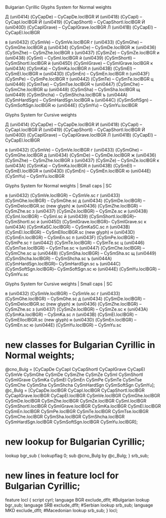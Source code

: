Bulgarian Cyrillic
Glyphs System for Normal weights

Д (uni0414) (CyCapDe)			–	CyCapDe.loclBGR
И (uni0418) (CyCapI)			–	CyCapI.loclBGR
Й (uni0419) (CyCapShortI)		–	CyCapShortI.loclBGR
Ѝ (uni040D) (CyCapIGrave)		–	CyCapIGrave.loclBGR
Л (uni041B) (CyCapEl)			–	CyCapEl.loclBGR

в (uni0432) (CySmVe)			–	CySmVe.loclBGR
г (uni0433) (CySmGhe)			–	CySmGhe.loclBGR
д (uni0434) (CySmDe)			–	CySmDe.loclBGR
ж (uni0436) (CySmZhe)			–	CySmZhe.loclBGR
з (uni0437) (CySmZe)			–	CySmZe.loclBGR
и (uni0438) (CySmI)				–	CySmI.loclBGR
й (uni0439) (CySmShortI)		–	CySmShortI.loclBGR
ѝ (uni045D) (CySmIGrave)		–	CySmIGrave.loclBGR
к (uni043A) (CySmKa)			–	CySmKa.loclBGR
л (uni043B) (CySmEl)			–	CySmEl.loclBGR
н (uni043D) (CySmEn)			–	CySmEn.loclBGR
п (uni043F) (CySmPe)			–	CySmPe.loclBGR
т (uni0442) (CySmTe)			–	CySmTe.loclBGR
ц (uni0446) (CySmTse)			–	CySmTse.loclBGR
ч (uni0447) (CySmChe)			–	CySmChe.loclBGR
ш (uni0448) (CySmSha)			–	CySmSha.loclBGR
щ (uni0449) (CySmShcha)			–	CySmShcha.loclBGR
ъ (uni044A) (CySmHardSgn)		–	CySmHardSgn.loclBGR
ь (uni044C) (CySmSoftSgn)		–	CySmSoftSgn.loclBGR
ю (uni044E) (CySmYu)			–	CySmYu.loclBGR


Glyphs System for Cursive weights

Д (uni0414) (CyCapDe)			–	CyCapDe.loclBGR
И (uni0418) (CyCapI)			–	CyCapI.loclBGR
Й (uni0419) (CyCapShortI)		–	CyCapShortI.loclBGR
Ѝ (uni040D) (CyCapIGrave)		–	CyCapIGrave.loclBGR
Л (uni041B) (CyCapEl)			–	CyCapEl.loclBGR

в (uni0432) (CySmVe)			–	CySmVe.loclBGR
г (uni0433) (CySmGhe)			–	CySmGhe.loclBGR
д (uni0434) (CySmDe)			–	CySmDe.loclBGR
ж (uni0436) (CySmZhe)			–	CySmZhe.loclBGR
з (uni0437) (CySmZe)			–	CySmZe.loclBGR
к (uni043A) (CySmKa)			–	CySmKa.loclBGR
л (uni043B) (CySmEl)			–	CySmEl.loclBGR
н (uni043D) (CySmEn)			–	CySmEn.loclBGR
ю (uni044E) (CySmYu)			–	CySmYu.loclBGR


Glyphs System for Normal weights | Small caps | SC

в (uni0432) (CySmVe.loclBGR)	–	CySmVe.sc
г (uni0433) (CySmGhe.loclBGR)	–	CySmGhe.sc
д (uni0434) (CySmDe.loclBGR)	–	CySmDeloclBGR.sc (new glyph)
ж (uni0436) (CySmZhe.loclBGR)	–	CySmZhe.sc
з (uni0437) (CySmZe.loclBGR)	–	CySmZe.sc
и (uni0438) (CySmI.loclBGR)		–	CySmI.sc
й (uni0439) (CySmShortI.loclBGR)–	CySmShortI.sc
ѝ (uni045D) (CySmIGrave.loclBGR)–	CySmIGrave.sc
к (uni043A) (CySmKaSC.loclBGR)	–	CySmKaSC.sc
л (uni043B) (CySmEl.loclBGR)	–	CySmElloclBGR.sc (new glyph)
н (uni043D) (CySmEn.loclBGR)	–	CySmEn.sc
п (uni043F) (CySmPe.loclBGR)	–	CySmPe.sc
т (uni0442) (CySmTe.loclBGR)	–	CySmTe.sc
ц (uni0446) (CySmTse.loclBGR)	–	CySmTse.sc
ч (uni0447) (CySmChe.loclBGR)	–	CySmChe.sc
ш (uni0448) (CySmSha.loclBGR)	–	CySmSha.sc
щ (uni0449) (CySmShcha.loclBGR)	–	CySmShcha.sc
ъ (uni044A) (CySmHardSgn.loclBGR)–	CySmHardSgn.sc
ь (uni044C) (CySmSoftSgn.loclBGR)–	CySmSoftSgn.sc
ю (uni044E) (CySmYu.loclBGR)	–	CySmYu.sc


Glyphs System for Cursive weights | Small caps | SC

в (uni0432) (CySmVe.loclBGR)	–	CySmVe.sc
г (uni0433) (CySmGhe.loclBGR)	–	CySmGhe.sc
д (uni0434) (CySmDe.loclBGR)	–	CySmDeloclBGR.sc (new glyph)
ж (uni0436) (CySmZhe.loclBGR)	–	CySmZhe.sc
з (uni0437) (CySmZe.loclBGR)	–	CySmZe.sc
к (uni043A) (CySmKa.loclBGR)	–	CySmKa.sc
л (uni043B) (CySmEl.loclBGR)	–	CySmElloclBGR.sc (new glyph)
н (uni043D) (CySmEn.loclBGR)	–	CySmEn.sc
ю (uni044E) (CySmYu.loclBGR)	–	CySmYu.sc


# new classes for Bulgarian Cyrillic in Normal weights;
@cno_Bulg = [CyCapDe CyCapI CyCapShortI CyCapIGrave CyCapEl CySmVe CySmGhe CySmDe CySmZhe CySmZe CySmI CySmShortI CySmIGrave CySmKa CySmEl CySmEn CySmPe CySmTe CySmTse CySmChe CySmSha CySmShcha CySmHardSgn CySmSoftSgn CySmYu];
@c_Bulg = [CyCapDe.loclBGR CyCapI.loclBGR CyCapShortI.loclBGR CyCapIGrave.loclBGR CyCapEl.loclBGR CySmVe.loclBGR CySmGhe.loclBGR CySmDe.loclBGR CySmZhe.loclBGR CySmZe.loclBGR CySmI.loclBGR CySmShortI.loclBGR CySmIGrave.loclBGR CySmKa.loclBGR CySmEl.loclBGR CySmEn.loclBGR CySmPe.loclBGR CySmTe.loclBGR CySmTse.loclBGR CySmChe.loclBGR CySmSha.loclBGR CySmShcha.loclBGR CySmHardSgn.loclBGR CySmSoftSgn.loclBGR CySmYu.loclBGR];


# new lookup for Bulgarian Cyrillic;
lookup bgr_sub {
    lookupflag 0;
    sub @cno_Bulg by @c_Bulg;
} srb_sub;

# new lines in feature locl for Bulgarian Cyrillic;
feature locl {
    script cyrl;
    language BGR exclude_dflt;
    #Bulgarian
    lookup bgr_sub;	
    language SRB exclude_dflt;
    #Serbian
    lookup srb_sub;
    language MKD exclude_dflt;
    #Macedonian
    lookup srb_sub;
} locl;